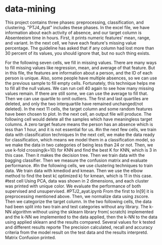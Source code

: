 # data-mining
This project contains three phases: preprocessing, classification, and clustering. "PTJ4_Ayat" includes these phases. In the excel file, we have information about each activity of absence, and our target column is Absenteeism time in hours. First, it prints numeric features' mean, range, and variant. 
In the next cell, we have each feature's missing value percentage. The guideline has asked that if any column had lost more than 30 percent of its values, you should ignore that, but no such thing exists.

For the following seven cells, we fill in missing values. There are many ways to fill missing values like regression, mean, and average of that feature. But in this file, the features are information about a person, and the ID of each person is unique. Also, some people have multiple absences, so we can use the previous sample to fill empty cells. Fortunately, this technique helps me to fill all the null values. We can run cell 40 again to see how many missing values remain. If there are still some, we can use the average to fill that.
Then we can use quartile to omit outliers. The first and last quartiles are deleted, and only the two interquartile have remained unchanged(not deleted).
In the next 11 cells, the target column and some random features have been chosen to plot.
In the next cell, an output file will produce.
The following cell would delete all the samples which have meaningless target columns. A zero target feature means the person has an absence which is less than 1 hour, and it is not essential for us.
#in the next few cells, we train data with classification techniques
In the next cell, we make the data ready for classification, which means we model them in a classification model, so we make the data in two categories of being less than 24 or not.
Then, we use k-fold crossing(k=10) for KNN and find the best K for KNN, which is 3 in this case.
Then it makes the decision tree.
Then we train data with the bagging classifier.
Then we measure the confusion matrix and evaluate performance.
#In the following cells, we use clustering techniques to train data.
We train data with kmediod and kmean.
Then we use the elbow method to find the best k( optimized k) for kmean, which is 11 in this case.
#test cell
Using PCA, data was shown in 2 dimensions, and each cluster was printed with unique color.
We evaluate the performance of both supervised and unsupervised.
#PTJ2_ayat.ipynb
From the first to In[9] it is preprocessing mentioned above.
Then, we normalize data using zscore.
Then we categorize the target column.
In the two following cells, the data had been split into two train and test categories without any library.
The k-NN algorithm without using the sklearn library from(
scratch) implemented and the k-NN we implemented to the data applied, then  the k-NN to the data using applied sklearn and the results compared. Several values for k tested and different results reporte
The precision calculated, recall and accuracy criteria from the model result on the test data and the results interpretd. Matrix Confusion printed.
